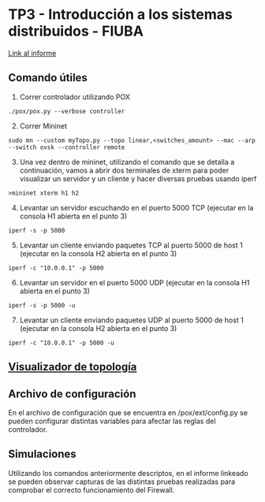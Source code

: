 # TP3 - Introducción a los sistemas distribuidos - FIUBA

[Link al informe](https://es.overleaf.com/project/62ba10333057de5bc123a840)

## Comando útiles

1. Correr controlador utilizando POX

```
./pox/pox.py --verbose controller
```

2. Correr Mininet

```
sudo mn --custom myTopo.py --topo linear,<switches_amount> --mac --arp --switch ovsk --controller remote
```

3. Una vez dentro de mininet, utilizando el comando que se detalla a continuación, vamos a abrir dos terminales de xterm para poder visualizar un servidor y un cliente y hacer diversas pruebas usando iperf

```
>mininet xterm h1 h2
```

4. Levantar un servidor escuchando en el puerto 5000 TCP (ejecutar en la consola H1 abierta en el punto 3)

```
iperf -s -p 5000
```

5. Levantar un cliente enviando paquetes TCP al puerto 5000 de host 1 (ejecutar en la consola H2 abierta en el punto 3)

```
iperf -c "10.0.0.1" -p 5000
```

6. Levantar un servidor en el puerto 5000 UDP (ejecutar en la consola H1 abierta en el punto 3)

```
iperf -s -p 5000 -u
```

7. Levantar un cliente enviando paquetes UDP al puerto 5000 de host 1 (ejecutar en la consola H2 abierta en el punto 3)

```
iperf -c "10.0.0.1" -p 5000 -u
```

## [Visualizador de topología](http://demo.spear.narmox.com/app/?apiurl=demo#!/mininet)

## Archivo de configuración

En el archivo de configuración que se encuentra en /pox/ext/config.py se pueden configurar distintas variables para afectar las reglas del controlador.

## Simulaciones

Utilizando los comandos anteriormente descriptos, en el informe linkeado se pueden observar capturas de las distintas pruebas realizadas para comprobar el correcto funcionamiento del Firewall.
